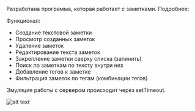 Разработана программа, которая работает с заметками.
Подробнее:

Функционал:
- Создание текстовой заметки
- Просмотр созданных заметок
- Удаление заметок
- Редактирование текста заметок
- Закрепление заметки сверху списка (запинить)
- Поиск по заметкам по тексту внутри них
- Добавление тегов к заметке
- Фильтрация заметок по тегам (комбинации тегов)

Эмуляция работы с сервером происходит через setTimeout.

![alt text](example.com/logo.png)
